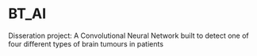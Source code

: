 # BT_AI
Disseration project: A Convolutional Neural Network built to detect one of four different types of brain tumours in patients
